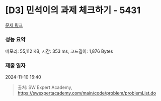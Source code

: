 # [D3] 민석이의 과제 체크하기 - 5431 

[문제 링크](https://swexpertacademy.com/main/code/problem/problemDetail.do?contestProbId=AWVl3rWKDBYDFAXm) 

### 성능 요약

메모리: 55,112 KB, 시간: 353 ms, 코드길이: 1,876 Bytes

### 제출 일자

2024-11-10 16:40



> 출처: SW Expert Academy, https://swexpertacademy.com/main/code/problem/problemList.do
